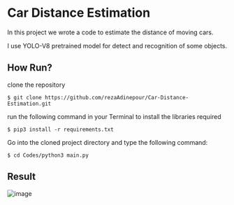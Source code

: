 # Car Distance Estimation
In this project we wrote a code to estimate the distance of moving cars.

I use YOLO-V8 pretrained model for detect and recognition of some objects.


## How Run?
clone the repository
```
$ git clone https://github.com/rezaAdinepour/Car-Distance-Estimation.git
```
run the following command in your Terminal to install the libraries required
```
$ pip3 install -r requirements.txt
```
Go into the cloned project directory and type the following command:
```
$ cd Codes/python3 main.py
```

## Result
![image](Result/Result.gif)
